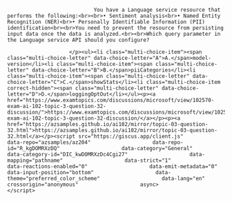 <p class="card-text">
							
								You have a Language service resource that performs the following:<br><br>• Sentiment analysis<br>• Named Entity Recognition (NER)<br>• Personally Identifiable Information (PII) identification<br><br>You need to prevent the resource from persisting input data once the data is analyzed.<br><br>Which query parameter in the Language service API should you configure?
							
						</p><ul><li class="multi-choice-item"><span class="multi-choice-letter" data-choice-letter="A">A.</span>model-version</li><li class="multi-choice-item"><span class="multi-choice-letter" data-choice-letter="B">B.</span>piiCategories</li><li class="multi-choice-item"><span class="multi-choice-letter" data-choice-letter="C">C.</span>showStats</li><li class="multi-choice-item correct-hidden"><span class="multi-choice-letter" data-choice-letter="D">D.</span>loggingOptOut</li></ul><p><a href="https://www.examtopics.com/discussions/microsoft/view/102570-exam-ai-102-topic-3-question-32-discussion/">https://www.examtopics.com/discussions/microsoft/view/102570-exam-ai-102-topic-3-question-32-discussion/</a></p><p><a href="https://azsamples.github.io/ai102/mirror/topic-03-question-32.html">https://azsamples.github.io/ai102/mirror/topic-03-question-32.html</a></p><script src="https://giscus.app/client.js"                    data-repo="azsamples/az204"                    data-repo-id="R_kgDOMRXzDQ"                    data-category="General"                    data-category-id="DIC_kwDOMRXzDc4Cgi27"                    data-mapping="pathname"                    data-strict="1"                    data-reactions-enabled="0"                    data-emit-metadata="0"                    data-input-position="bottom"                    data-theme="preferred_color_scheme"                    data-lang="en"                    crossorigin="anonymous"                    async>                    </script>